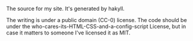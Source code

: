 The source for my site. It's generated by hakyll.

The writing is under a public domain (CC-0) license. The code should be under the who-cares-its-HTML-CSS-and-a-config-script License, but in case it matters to someone I've licensed it as MIT.
